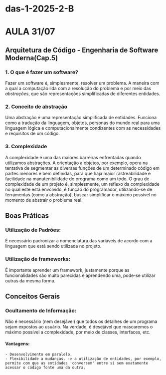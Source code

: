 # das-1-2025-2-B

# AULA 31/07

## Arquitetura de Código - Engenharia de Software Moderna(Cap.5)

### 1. O que é fazer um software?
Fazer um software é, simplesmente, resolver um problema. A maneira com a qual a computação lida com a resolução do problema e por meio das *abstrações*, que são representações simplificadas de diferentes entidades. 

### 2. Conceito de abstração
Uma abstração é uma representação simplificada de entidades. Funciona como a tradução da linguagem, objetos, personas do mundo real para uma linguagem lógica e computacionalmente condizentes com as necessidades e requisitos de um código.

### 3. Complexidade
A complexidade é uma das maiores barreiras enfrentadas quando utilizamos abstrações. A orientação a objetos, por exemplo, opera na tentativa de segmentar as diversas funções de um determinado código em partes menores e bem definidas, para que haja maior rastreabilidade e facilidade na manutenibilidade do programa como um todo.
O grau de complexidade de um projeto é, simplesmente, um reflexo da complexidade no qual este está envolvido, é função do programador, utilizando-se de ferramentas (como a abstração), buscar simplificar o máximo possível no momento de abstrair o problema real.

## Boas Práticas
### Utilização de Padrões:
É necessário padronizar a nomenclatura das variáveis de acordo com a linguagem que está sendo utilizada no projeto.

### Utilização de frameworks:
É importante aprender um framework, justamente porque as funcionalidades são muito parecidas e aprendendo uma, pode-se utilizar outras da mesma forma.


## Conceitos Gerais
### Ocultamento de Informação:
Não é necessário (nem desejável) que todos os detalhes de um programa sejam expostos ao usuário. Na verdade, é desejável que mascaremos o máximo possível a complexidade, por meio de classes, interfaces, etc.
#### Vantagens:
    - Desenvolvimento em paralelo.
    - Flexibilidade a mudanças. -> a utilização de entidades, por exemplo, permite com que as entidades 'conversem' entre si sem exatamente acessar o código fonte uma da outra.